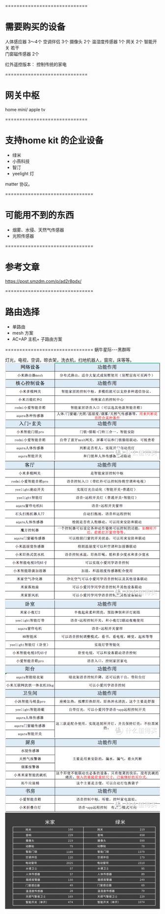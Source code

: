 


=============================
# 需要购买的设备
人体感应器 			3～4个
空调伴侣 				3个
摄像头				2个
温湿度传感器 			1个
网关					2个
智能开关				若干	
门窗磁传感器			2个





红外遥控版本： 控制传统的家电



=============================
# 网关中枢
home mini/ apple tv







=============================
# 支持home kit 的企业设备
* 绿米
* 小燕科技 
* 智汀
* yeelight 灯



matter 协议。




=============================== 
# 可能用不到的东西
* 烟雾、水侵、天然气传感器 
* 光照传感器 




===============================
# 参考文章 
https://post.smzdm.com/p/ad2r8pdx/




===============================
# 路由选择 
* 单路由 
* mesh 方案 
* AC+AP 主机+ 子路由方案


===============================
蜗牛星际---黑群晖 



灯光，电视，空调，晾衣架，洗衣机，扫地机器人，窗帘，床等等。
![](./assets/618bb419425197486.png_e1080.png)
![](./assets/618bb4267cfef7836.png_e1080.png)
![](./assets/618bb43766d3c5864.png_e1080.png)
![](./assets/618bb449db21595.png_e1080.png)
![](./assets/2022-08-0720.08.05.png)
